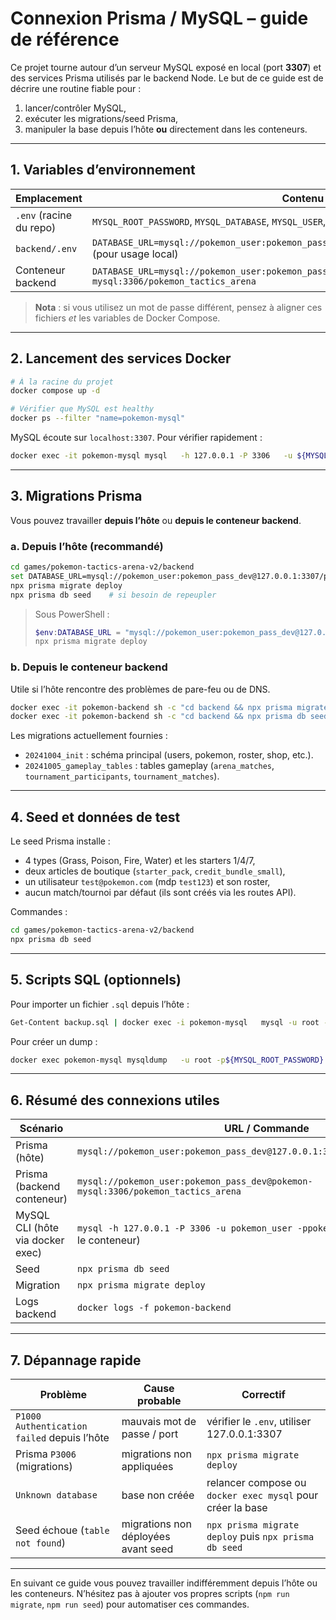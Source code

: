 # Connexion Prisma / MySQL – guide de référence

Ce projet tourne autour d’un serveur MySQL exposé en local (port **3307**) et
des services Prisma utilisés par le backend Node. Le but de ce guide est de
décrire une routine fiable pour :

1. lancer/contrôler MySQL,
2. exécuter les migrations/seed Prisma,
3. manipuler la base depuis l’hôte **ou** directement dans les conteneurs.

---

## 1. Variables d’environnement

| Emplacement | Contenu utile |
|-------------|---------------|
| `.env` (racine du repo) | `MYSQL_ROOT_PASSWORD`, `MYSQL_DATABASE`, `MYSQL_USER`, `MYSQL_PASSWORD` utilisés par Docker |
| `backend/.env` | `DATABASE_URL=mysql://pokemon_user:pokemon_pass_dev@127.0.0.1:3307/pokemon_tactics_arena` (pour usage local) |
| Conteneur backend | `DATABASE_URL=mysql://pokemon_user:pokemon_pass_dev@pokemon-mysql:3306/pokemon_tactics_arena` |

> **Nota** : si vous utilisez un mot de passe différent, pensez à aligner ces
> fichiers _et_ les variables de Docker Compose.

---

## 2. Lancement des services Docker

```bash
# À la racine du projet
docker compose up -d

# Vérifier que MySQL est healthy
docker ps --filter "name=pokemon-mysql"
```

MySQL écoute sur `localhost:3307`. Pour vérifier rapidement :
```bash
docker exec -it pokemon-mysql mysql   -h 127.0.0.1 -P 3306   -u ${MYSQL_USER} -p${MYSQL_PASSWORD}   ${MYSQL_DATABASE} -e "SELECT 'OK';"
```

---

## 3. Migrations Prisma

Vous pouvez travailler **depuis l’hôte** ou **depuis le conteneur backend**.

### a. Depuis l’hôte (recommandé)
```bash
cd games/pokemon-tactics-arena-v2/backend
set DATABASE_URL=mysql://pokemon_user:pokemon_pass_dev@127.0.0.1:3307/pokemon_tactics_arena
npx prisma migrate deploy
npx prisma db seed    # si besoin de repeupler
```

> Sous PowerShell :
> ```powershell
> $env:DATABASE_URL = "mysql://pokemon_user:pokemon_pass_dev@127.0.0.1:3307/pokemon_tactics_arena"
> npx prisma migrate deploy
> ```

### b. Depuis le conteneur backend
Utile si l’hôte rencontre des problèmes de pare-feu ou de DNS.
```bash
docker exec -it pokemon-backend sh -c "cd backend && npx prisma migrate deploy"
docker exec -it pokemon-backend sh -c "cd backend && npx prisma db seed"
```

Les migrations actuellement fournies :
- `20241004_init` : schéma principal (users, pokemon, roster, shop, etc.).
- `20241005_gameplay_tables` : tables gameplay (`arena_matches`,
  `tournament_participants`, `tournament_matches`).

---

## 4. Seed et données de test

Le seed Prisma installe :
- 4 types (Grass, Poison, Fire, Water) et les starters 1/4/7,
- deux articles de boutique (`starter_pack`, `credit_bundle_small`),
- un utilisateur `test@pokemon.com` (mdp `test123`) et son roster,
- aucun match/tournoi par défaut (ils sont créés via les routes API).

Commandes :
```bash
cd games/pokemon-tactics-arena-v2/backend
npx prisma db seed
```

---

## 5. Scripts SQL (optionnels)

Pour importer un fichier `.sql` depuis l’hôte :
```bash
Get-Content backup.sql | docker exec -i pokemon-mysql   mysql -u root -p${MYSQL_ROOT_PASSWORD} ${MYSQL_DATABASE}
```

Pour créer un dump :
```bash
docker exec pokemon-mysql mysqldump   -u root -p${MYSQL_ROOT_PASSWORD} ${MYSQL_DATABASE} > backup.sql
```

---

## 6. Résumé des connexions utiles

| Scénario | URL / Commande |
|----------|----------------|
| Prisma (hôte) | `mysql://pokemon_user:pokemon_pass_dev@127.0.0.1:3307/pokemon_tactics_arena` |
| Prisma (backend conteneur) | `mysql://pokemon_user:pokemon_pass_dev@pokemon-mysql:3306/pokemon_tactics_arena` |
| MySQL CLI (hôte via docker exec) | `mysql -h 127.0.0.1 -P 3306 -u pokemon_user -ppokemon_pass_dev` (lancé dans le conteneur) |
| Seed | `npx prisma db seed` |
| Migration | `npx prisma migrate deploy` |
| Logs backend | `docker logs -f pokemon-backend` |

---

## 7. Dépannage rapide

| Problème | Cause probable | Correctif |
|----------|----------------|-----------|
| `P1000 Authentication failed` depuis l’hôte | mauvais mot de passe / port | vérifier le `.env`, utiliser 127.0.0.1:3307 |
| Prisma `P3006` (migrations) | migrations non appliquées | `npx prisma migrate deploy` |
| `Unknown database` | base non créée | relancer compose ou `docker exec mysql` pour créer la base |
| Seed échoue (`table not found`) | migrations non déployées avant seed | `npx prisma migrate deploy` puis `npx prisma db seed` |

---

En suivant ce guide vous pouvez travailler indifféremment depuis l’hôte ou
les conteneurs. N’hésitez pas à ajouter vos propres scripts (`npm run
migrate`, `npm run seed`) pour automatiser ces commandes.
